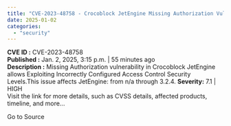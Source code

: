 ```yaml
---
title: "CVE-2023-48758 - Crocoblock JetEngine Missing Authorization Vulnerability"
date: 2025-01-02
categories: 
  - "security"
---
```


**CVE ID :** CVE-2023-48758  
**Published :** Jan. 2, 2025, 3:15 p.m. | 55 minutes ago  
**Description :** Missing Authorization vulnerability in Crocoblock JetEngine allows Exploiting Incorrectly Configured Access Control Security Levels.This issue affects JetEngine: from n/a through 3.2.4. 
**Severity:** 7.1 | HIGH  
Visit the link for more details, such as CVSS details, affected products, timeline, and more...

Go to Source
